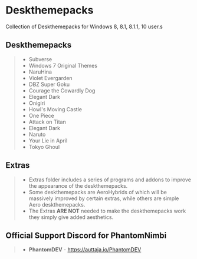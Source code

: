 # Deskthemepacks
Collection of Deskthemepacks for Windows 8, 8.1, 8.1.1, 10 user.s

## Deskthemepacks

>- Subverse
>- Windows 7 Original Themes
>- NaruHina
>- Violet Evergarden
>- DBZ Super Goku
>- Courage the Cowardly Dog
>- Elegant Dark
>- Onigiri
>- Howl's Moving Castle
>- One Piece
>- Attack on Titan
>- Elegant Dark
>- Naruto
>- Your Lie in April
>- Tokyo Ghoul

## Extras

>- Extras folder includes a series of programs and addons to improve the appearance of the deskthemepacks.
>- Some deskthemepacks are AeroHybrids of which will be massively improved by certain extras, while others are simple Aero deskthemepacks.
>- The Extras **ARE NOT** needed to make the deskthemepacks work they simply give added aesthetics.

## Official Support Discord for PhantomNimbi
>- **PhantomDEV** - https://auttaja.io/PhantomDEV
